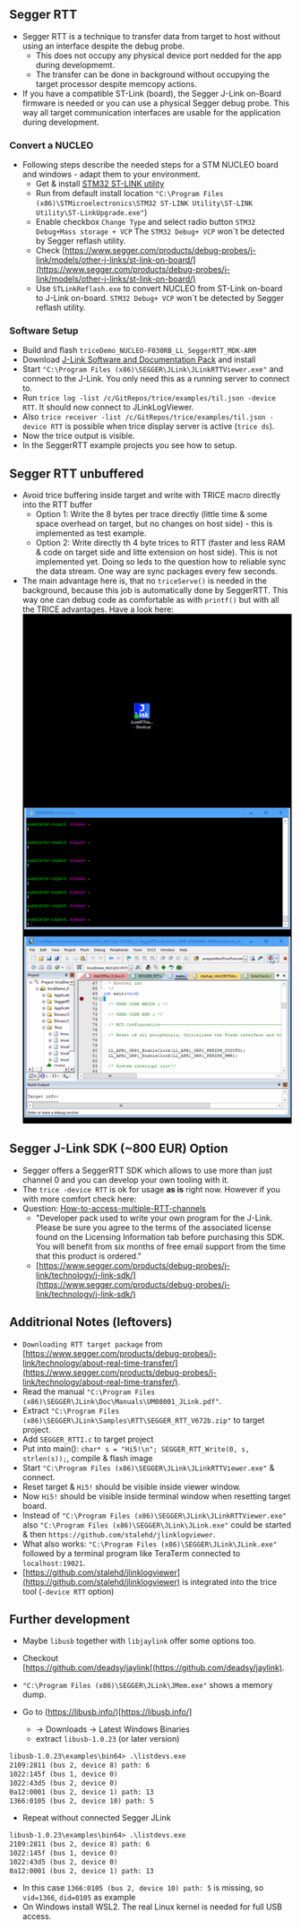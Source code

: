 ## Segger RTT
- Segger RTT is a technique to transfer data from target to host without using an interface despite the debug probe.
  - This does not occupy any physical device port nedded for the app during developmemt.
  - The transfer can be done in background without occupying the target processor despite memcopy actions.
- If you have a compatible ST-Link (board), the Segger J-Link on-Board firmware is needed or you can use a physical Segger debug probe. This way all target communication interfaces are usable for the application during development.
### Convert a NUCLEO 
- Following steps describe the needed steps for a STM NUCLEO board and windows - adapt them to your environment.
  - Get & install [STM32 ST-LINK utility](https://www.st.com/en/development-tools/stsw-link004.html) 
  - Run from default install location `"C:\Program Files (x86)\STMicroelectronics\STM32 ST-LINK Utility\ST-LINK Utility\ST-LinkUpgrade.exe"`)
  - Enable checkbox `Change Type` and select radio button `STM32 Debug+Mass storage + VCP` The `STM32 Debug+ VCP` won´t be detected by Segger reflash utility.
  - Check [https://www.segger.com/products/debug-probes/j-link/models/other-j-links/st-link-on-board/](https://www.segger.com/products/debug-probes/j-link/models/other-j-links/st-link-on-board/)
  - Use `STLinkReflash.exe` to convert NUCLEO from ST-Link on-board to J-Link on-board. `STM32 Debug+ VCP` won´t be detected by Segger reflash utility.
### Software Setup
  - Build and flash `triceDemo_NUCLEO-F030RB_LL_SeggerRTT_MDK-ARM`
  - Download [J-Link Software and Documentation Pack](https://www.segger.com/downloads/jlink/#J-LinkSoftwareAndDocumentationPack) and install
  - Start `"C:\Program Files (x86)\SEGGER\JLink\JLinkRTTViewer.exe"` and connect to the J-Link. You only need this as a running server to connect to.
  - Run `trice log -list /c/GitRepos/trice/examples/til.json -device RTT`. It should now connect to JLinkLogViewer.
  - Also `trice receiver -list /c/GitRepos/trice/examples/til.json -device RTT` is possible when trice display server is active (`trice ds`).
  - Now the trice output is visible.
- In the SeggerRTT example projects you see how to setup.

## Segger RTT unbuffered
- Avoid trice buffering inside target and write with TRICE macro directly into the RTT buffer
  - Option 1: Write the 8 bytes per trace directly (little time & some space overhead on target, but no changes on host side) - this is implemented as test example.
  - Option 2: Write directly th 4 byte trices to RTT (faster and less RAM & code on target side and litte extension on host side). This is not implemented yet. Doing so leds to the question how to reliable sync the data stream. One way are sync packages every few seconds. 
- The main advantage here is, that no `triceServe()` is needed in the background, because this job is automatically done by SeggerRTT. This way one can debug code as comfortable as with `printf()` but with all the TRICE advantages. Have a look here: ![SeggerRTTunbufferd](./README.media/SeggerRTTunbufferd.gif)

## Segger J-Link SDK (~800 EUR) Option
- Segger offers a SeggerRTT SDK which allows to use more than just channel 0 and you can develop your own tooling with it.
- The `trice -device RTT` is ok for usage **as is** right now. However if you with more comfort check here:
- Question: [How-to-access-multiple-RTT-channels](https://forum.segger.com/index.php/Thread/6688-SOLVED-How-to-access-multiple-RTT-channels-from-Telnet/)
  - "Developer pack used to write your own program for the J-Link. Please be sure you agree to the terms of the associated license found on the Licensing Information tab before purchasing this SDK. You will benefit from six months of free email support from the time that this product is ordered."
  - [https://www.segger.com/products/debug-probes/j-link/technology/j-link-sdk/](https://www.segger.com/products/debug-probes/j-link/technology/j-link-sdk/)

## Additrional Notes (leftovers)
- `Downloading RTT target package` from [https://www.segger.com/products/debug-probes/j-link/technology/about-real-time-transfer/](https://www.segger.com/products/debug-probes/j-link/technology/about-real-time-transfer/).
- Read the manual `"C:\Program Files (x86)\SEGGER\JLink\Doc\Manuals\UM08001_JLink.pdf"`.
- Extract `"C:\Program Files (x86)\SEGGER\JLink\Samples\RTT\SEGGER_RTT_V672b.zip"` to target project. 
- Add `SEGGER_RTTI.c` to target project
- Put into main(): `char* s = "Hi5!\n"; SEGGER_RTT_Write(0, s, strlen(s));`, compile & flash image
- Start `"C:\Program Files (x86)\SEGGER\JLink\JLinkRTTViewer.exe"` & connect.
- Reset target & `Hi5!` should be visible inside viewer window.
- Now `Hi5!` should be visible inside terminal window when resetting target board.
- Instead of `"C:\Program Files (x86)\SEGGER\JLink\JLinkRTTViewer.exe"` also `"C:\Program Files (x86)\SEGGER\JLink\JLink.exe"` could be started & then `https://github.com/stalehd/jlinklogviewer`.
- What also works: `"C:\Program Files (x86)\SEGGER\JLink\JLink.exe"` followed by a terminal program like TeraTerm connected to `localhost:19021`.
- [https://github.com/stalehd/jlinklogviewer](https://github.com/stalehd/jlinklogviewer) is integrated into the trice tool (`-device RTT` option)

## Further development
- Maybe `libusb` together with `libjaylink` offer some options too.
- Checkout [https://github.com/deadsy/jaylink[(https://github.com/deadsy/jaylink).
- `"C:\Program Files (x86)\SEGGER\JLink\JMem.exe"` shows a memory dump.

- Go to (https://libusb.info/)[https://libusb.info/] 
  - -> Downloads -> Latest Windows Binaries
  - extract `libusb-1.0.23` (or later version)
```
libusb-1.0.23\examples\bin64> .\listdevs.exe
2109:2811 (bus 2, device 8) path: 6
1022:145f (bus 1, device 0)
1022:43d5 (bus 2, device 0)
0a12:0001 (bus 2, device 1) path: 13
1366:0105 (bus 2, device 10) path: 5
```
- Repeat without connected Segger JLink
```
libusb-1.0.23\examples\bin64> .\listdevs.exe
2109:2811 (bus 2, device 8) path: 6
1022:145f (bus 1, device 0)
1022:43d5 (bus 2, device 0)
0a12:0001 (bus 2, device 1) path: 13
```  
- In this case `1366:0105 (bus 2, device 10) path: 5` is missing, so `vid=1366`, `did=0105` as example
- On Windows install WSL2. The real Linux kernel is needed for full USB access.
